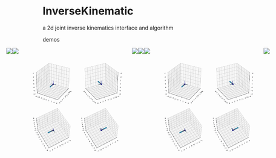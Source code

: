 # InverseKinematic
a 2d joint inverse kinematics interface and algorithm

demos 

<div style="display: flex; justify-content: center;">
    <img src="demos/boink.gif" width="300">
    <img src="demos/cone.gif" width="300">
    <img src="demos/coob.gif" width="300">
    <img src="demos/sphere.gif" width="300">
    <img src="demos/spiral.gif" width="300">
    <img src="demos/thing.gif" width="300">
    <img src="demos/coob.gif" width="300">
    <img src="demos/Lissajous.gif" width="300">

</div>
